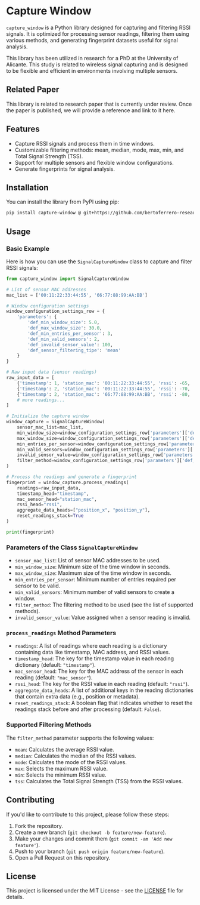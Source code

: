 # Capture Window

`capture_window` is a Python library designed for capturing and filtering RSSI signals. It is optimized for processing sensor readings, filtering them using various methods, and generating fingerprint datasets useful for signal analysis.

This library has been utilized in research for a PhD at the University of Alicante. This study is related to wireless signal capturing and is designed to be flexible and efficient in environments involving multiple sensors.

## Related Paper

This library is related to research paper that is currently under review. Once the paper is published, we will provide a reference and link to it here.

## Features

- Capture RSSI signals and process them in time windows.
- Customizable filtering methods: mean, median, mode, max, min, and Total Signal Strength (TSS).
- Support for multiple sensors and flexible window configurations.
- Generate fingerprints for signal analysis.

## Installation

You can install the library from PyPI using pip:

```bash
pip install capture-window @ git+https://github.com/bertoferrero-research/rssi_capturing_filtering_library@latest
```

## Usage

### Basic Example

Here is how you can use the `SignalCaptureWindow` class to capture and filter RSSI signals:

```python
from capture_window import SignalCaptureWindow

# List of sensor MAC addresses
mac_list = ['00:11:22:33:44:55', '66:77:88:99:AA:BB']

# Window configuration settings
window_configuration_settings_row = {
    'parameters': {
        'def_min_window_size': 5.0,
        'def_max_window_size': 30.0,
        'def_min_entries_per_sensor': 3,
        'def_min_valid_sensors': 2,
        'def_invalid_sensor_value': 100,
        'def_sensor_filtering_tipe': 'mean'
    }
}

# Raw input data (sensor readings)
raw_input_data = [
    {'timestamp': 1, 'station_mac': '00:11:22:33:44:55', 'rssi': -65, 'position_x': 0, 'position_y': 0},
    {'timestamp': 2, 'station_mac': '00:11:22:33:44:55', 'rssi': -70, 'position_x': 0, 'position_y': 1},
    {'timestamp': 2, 'station_mac': '66:77:88:99:AA:BB', 'rssi': -80, 'position_x': 1, 'position_y': 0}
    # more readings...
]

# Initialize the capture window
window_capture = SignalCaptureWindow(
    sensor_mac_list=mac_list,
    min_window_size=window_configuration_settings_row['parameters']['def_min_window_size'],
    max_window_size=window_configuration_settings_row['parameters']['def_max_window_size'],
    min_entries_per_sensor=window_configuration_settings_row['parameters']['def_min_entries_per_sensor'],
    min_valid_sensors=window_configuration_settings_row['parameters']['def_min_valid_sensors'],
    invalid_sensor_value=window_configuration_settings_row['parameters']['def_invalid_sensor_value'],
    filter_method=window_configuration_settings_row['parameters']['def_sensor_filtering_tipe']
)

# Process the readings and generate a fingerprint
fingerprint = window_capture.process_readings(
    readings=raw_input_data,
    timestamp_head="timestamp",
    mac_sensor_head="station_mac",
    rssi_head="rssi",
    aggregate_data_heads=["position_x", "position_y"],
    reset_readings_stack=True
)

print(fingerprint)
```

### Parameters of the Class `SignalCaptureWindow`

- `sensor_mac_list`: List of sensor MAC addresses to be used.
- `min_window_size`: Minimum size of the time window in seconds.
- `max_window_size`: Maximum size of the time window in seconds.
- `min_entries_per_sensor`: Minimum number of entries required per sensor to be valid.
- `min_valid_sensors`: Minimum number of valid sensors to create a window.
- `filter_method`: The filtering method to be used (see the list of supported methods).
- `invalid_sensor_value`: Value assigned when a sensor reading is invalid.

### `process_readings` Method Parameters

- `readings`: A list of readings where each reading is a dictionary containing data like timestamp, MAC address, and RSSI values.
- `timestamp_head`: The key for the timestamp value in each reading dictionary (default: `"timestamp"`).
- `mac_sensor_head`: The key for the MAC address of the sensor in each reading (default: `"mac_sensor"`).
- `rssi_head`: The key for the RSSI value in each reading (default: `"rssi"`).
- `aggregate_data_heads`: A list of additional keys in the reading dictionaries that contain extra data (e.g., position or metadata).
- `reset_readings_stack`: A boolean flag that indicates whether to reset the readings stack before and after processing (default: `False`).

### Supported Filtering Methods

The `filter_method` parameter supports the following values:

- `mean`: Calculates the average RSSI value.
- `median`: Calculates the median of the RSSI values.
- `mode`: Calculates the mode of the RSSI values.
- `max`: Selects the maximum RSSI value.
- `min`: Selects the minimum RSSI value.
- `tss`: Calculates the Total Signal Strength (TSS) from the RSSI values.


## Contributing

If you'd like to contribute to this project, please follow these steps:

1. Fork the repository.
2. Create a new branch (`git checkout -b feature/new-feature`).
3. Make your changes and commit them (`git commit -am 'Add new feature'`).
4. Push to your branch (`git push origin feature/new-feature`).
5. Open a Pull Request on this repository.

## License

This project is licensed under the MIT License - see the [LICENSE](LICENSE) file for details.









